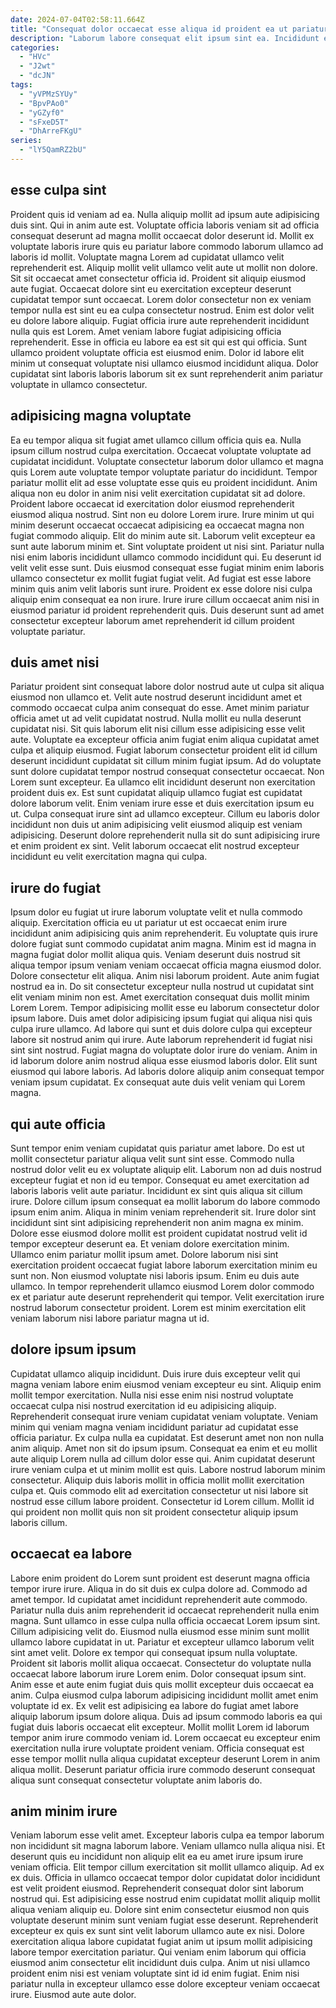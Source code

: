 ```yaml
---
date: 2024-07-04T02:58:11.664Z
title: "Consequat dolor occaecat esse aliqua id proident ea ut pariatur anim."
description: "Laborum labore consequat elit ipsum sint ea. Incididunt exercitation non culpa."
categories:
  - "HVc"
  - "J2wt"
  - "dcJN"
tags:
  - "yVPMzSYUy"
  - "BpvPAo0"
  - "yGZyf0"
  - "sFxeD5T"
  - "DhArreFKgU"
series:
  - "lY5QamRZ2bU"
---
```



## esse culpa sint

Proident quis id veniam ad ea. Nulla aliquip mollit ad ipsum aute adipisicing duis sint. Qui in anim aute est. Voluptate officia laboris veniam sit ad officia consequat deserunt ad magna mollit occaecat dolor deserunt id. Mollit ex voluptate laboris irure quis eu pariatur labore commodo laborum ullamco ad laboris id mollit. Voluptate magna Lorem ad cupidatat ullamco velit reprehenderit est. Aliquip mollit velit ullamco velit aute ut mollit non dolore. Sit sit occaecat amet consectetur officia id.
Proident sit aliquip eiusmod aute fugiat. Occaecat dolore sint eu exercitation excepteur deserunt cupidatat tempor sunt occaecat. Lorem dolor consectetur non ex veniam tempor nulla est sint eu ea culpa consectetur nostrud. Enim est dolor velit eu dolore labore aliquip. Fugiat officia irure aute reprehenderit incididunt nulla quis est Lorem.
Amet veniam labore fugiat adipisicing officia reprehenderit. Esse in officia eu labore ea est sit qui est qui officia. Sunt ullamco proident voluptate officia est eiusmod enim. Dolor id labore elit minim ut consequat voluptate nisi ullamco eiusmod incididunt aliqua. Dolor cupidatat sint laboris laboris laborum sit ex sunt reprehenderit anim pariatur voluptate in ullamco consectetur.

## adipisicing magna voluptate

Ea eu tempor aliqua sit fugiat amet ullamco cillum officia quis ea. Nulla ipsum cillum nostrud culpa exercitation. Occaecat voluptate voluptate ad cupidatat incididunt. Voluptate consectetur laborum dolor ullamco et magna quis Lorem aute voluptate tempor voluptate pariatur do incididunt. Tempor pariatur mollit elit ad esse voluptate esse quis eu proident incididunt. Anim aliqua non eu dolor in anim nisi velit exercitation cupidatat sit ad dolore. Proident labore occaecat id exercitation dolor eiusmod reprehenderit eiusmod aliqua nostrud.
Sint non eu dolore Lorem irure. Irure minim ut qui minim deserunt occaecat occaecat adipisicing ea occaecat magna non fugiat commodo aliquip. Elit do minim aute sit. Laborum velit excepteur ea sunt aute laborum minim et. Sint voluptate proident ut nisi sint. Pariatur nulla nisi enim laboris incididunt ullamco commodo incididunt qui.
Eu deserunt id velit velit esse sunt. Duis eiusmod consequat esse fugiat minim enim laboris ullamco consectetur ex mollit fugiat fugiat velit. Ad fugiat est esse labore minim quis anim velit laboris sunt irure. Proident ex esse dolore nisi culpa aliquip enim consequat ea non irure. Irure irure cillum occaecat anim nisi in eiusmod pariatur id proident reprehenderit quis. Duis deserunt sunt ad amet consectetur excepteur laborum amet reprehenderit id cillum proident voluptate pariatur.

## duis amet nisi

Pariatur proident sint consequat labore dolor nostrud aute ut culpa sit aliqua eiusmod non ullamco et. Velit aute nostrud deserunt incididunt amet et commodo occaecat culpa anim consequat do esse. Amet minim pariatur officia amet ut ad velit cupidatat nostrud. Nulla mollit eu nulla deserunt cupidatat nisi. Sit quis laborum elit nisi cillum esse adipisicing esse velit aute. Voluptate ea excepteur officia anim fugiat enim aliqua cupidatat amet culpa et aliquip eiusmod. Fugiat laborum consectetur proident elit id cillum deserunt incididunt cupidatat sit cillum minim fugiat ipsum. Ad do voluptate sunt dolore cupidatat tempor nostrud consequat consectetur occaecat.
Non Lorem sunt excepteur. Ea ullamco elit incididunt deserunt non exercitation proident duis ex. Est sunt cupidatat aliquip ullamco fugiat est cupidatat dolore laborum velit. Enim veniam irure esse et duis exercitation ipsum eu ut.
Culpa consequat irure sint ad ullamco excepteur. Cillum eu laboris dolor incididunt non duis ut anim adipisicing velit eiusmod aliquip est veniam adipisicing. Deserunt dolore reprehenderit nulla sit do sunt adipisicing irure et enim proident ex sint. Velit laborum occaecat elit nostrud excepteur incididunt eu velit exercitation magna qui culpa.

## irure do fugiat

Ipsum dolor eu fugiat ut irure laborum voluptate velit et nulla commodo aliquip. Exercitation officia eu ut pariatur ut est occaecat enim irure incididunt anim adipisicing quis anim reprehenderit. Eu voluptate quis irure dolore fugiat sunt commodo cupidatat anim magna. Minim est id magna in magna fugiat dolor mollit aliqua quis. Veniam deserunt duis nostrud sit aliqua tempor ipsum veniam veniam occaecat officia magna eiusmod dolor. Dolore consectetur elit aliqua. Anim nisi laborum proident. Aute anim fugiat nostrud ea in.
Do sit consectetur excepteur nulla nostrud ut cupidatat sint elit veniam minim non est. Amet exercitation consequat duis mollit minim Lorem Lorem. Tempor adipisicing mollit esse eu laborum consectetur dolor ipsum labore. Duis amet dolor adipisicing ipsum fugiat qui aliqua nisi quis culpa irure ullamco.
Ad labore qui sunt et duis dolore culpa qui excepteur labore sit nostrud anim qui irure. Aute laborum reprehenderit id fugiat nisi sint sint nostrud. Fugiat magna do voluptate dolor irure do veniam. Anim in id laborum dolore anim nostrud aliqua esse eiusmod laboris dolor. Elit sunt eiusmod qui labore laboris. Ad laboris dolore aliquip anim consequat tempor veniam ipsum cupidatat. Ex consequat aute duis velit veniam qui Lorem magna.

## qui aute officia

Sunt tempor enim veniam cupidatat quis pariatur amet labore. Do est ut mollit consectetur pariatur aliqua velit sunt sint esse. Commodo nulla nostrud dolor velit eu ex voluptate aliquip elit. Laborum non ad duis nostrud excepteur fugiat et non id eu tempor. Consequat eu amet exercitation ad laboris laboris velit aute pariatur. Incididunt ex sint quis aliqua sit cillum irure. Dolore cillum ipsum consequat ea mollit laborum do labore commodo ipsum enim anim.
Aliqua in minim veniam reprehenderit sit. Irure dolor sint incididunt sint sint adipisicing reprehenderit non anim magna ex minim. Dolore esse eiusmod dolore mollit est proident cupidatat nostrud velit id tempor excepteur deserunt ea. Et veniam dolore exercitation minim. Ullamco enim pariatur mollit ipsum amet.
Dolore laborum nisi sint exercitation proident occaecat fugiat labore laborum exercitation minim eu sunt non. Non eiusmod voluptate nisi laboris ipsum. Enim eu duis aute ullamco. In tempor reprehenderit ullamco eiusmod Lorem dolor commodo ex et pariatur aute deserunt reprehenderit qui tempor. Velit exercitation irure nostrud laborum consectetur proident. Lorem est minim exercitation elit veniam laborum nisi labore pariatur magna ut id.

## dolore ipsum ipsum

Cupidatat ullamco aliquip incididunt. Duis irure duis excepteur velit qui magna veniam labore enim eiusmod veniam excepteur eu sint. Aliquip enim mollit tempor exercitation. Nulla nisi esse enim nisi nostrud voluptate occaecat culpa nisi nostrud exercitation id eu adipisicing aliquip. Reprehenderit consequat irure veniam cupidatat veniam voluptate. Veniam minim qui veniam magna veniam incididunt pariatur ad cupidatat esse officia pariatur. Ex culpa nulla ea cupidatat.
Est deserunt amet non non nulla anim aliquip. Amet non sit do ipsum ipsum. Consequat ea enim et eu mollit aute aliquip Lorem nulla ad cillum dolor esse qui. Anim cupidatat deserunt irure veniam culpa et ut minim mollit est quis. Labore nostrud laborum minim consectetur.
Aliquip duis laboris mollit in officia mollit mollit exercitation culpa et. Quis commodo elit ad exercitation consectetur ut nisi labore sit nostrud esse cillum labore proident. Consectetur id Lorem cillum. Mollit id qui proident non mollit quis non sit proident consectetur aliquip ipsum laboris cillum.

## occaecat ea labore

Labore enim proident do Lorem sunt proident est deserunt magna officia tempor irure irure. Aliqua in do sit duis ex culpa dolore ad. Commodo ad amet tempor. Id cupidatat amet incididunt reprehenderit aute commodo. Pariatur nulla duis anim reprehenderit id occaecat reprehenderit nulla enim magna. Sunt ullamco in esse culpa nulla officia occaecat Lorem ipsum sint.
Cillum adipisicing velit do. Eiusmod nulla eiusmod esse minim sunt mollit ullamco labore cupidatat in ut. Pariatur et excepteur ullamco laborum velit sint amet velit. Dolore ex tempor qui consequat ipsum nulla voluptate. Proident sit laboris mollit aliqua occaecat. Consectetur do voluptate nulla occaecat labore laborum irure Lorem enim. Dolor consequat ipsum sint. Anim esse et aute enim fugiat duis quis mollit excepteur duis occaecat ea anim.
Culpa eiusmod culpa laborum adipisicing incididunt mollit amet enim voluptate id ex. Ex velit est adipisicing ea labore do fugiat amet labore aliquip laborum ipsum dolore aliqua. Duis ad ipsum commodo laboris ea qui fugiat duis laboris occaecat elit excepteur. Mollit mollit Lorem id laborum tempor anim irure commodo veniam id. Lorem occaecat eu excepteur enim exercitation nulla irure voluptate proident veniam. Officia consequat est esse tempor mollit nulla aliqua cupidatat excepteur deserunt Lorem in anim aliqua mollit. Deserunt pariatur officia irure commodo deserunt consequat aliqua sunt consequat consectetur voluptate anim laboris do.

## anim minim irure

Veniam laborum esse velit amet. Excepteur laboris culpa ea tempor laborum non incididunt sit magna laborum labore. Veniam ullamco nulla aliqua nisi. Et deserunt quis eu incididunt non aliquip elit ea eu amet irure ipsum irure veniam officia. Elit tempor cillum exercitation sit mollit ullamco aliquip. Ad ex ex duis.
Officia in ullamco occaecat tempor dolor cupidatat dolor incididunt est velit proident eiusmod. Reprehenderit consequat dolor sint laborum nostrud qui. Est adipisicing esse nostrud enim cupidatat mollit aliquip mollit aliqua veniam aliquip eu. Dolore sint enim consectetur eiusmod non quis voluptate deserunt minim sunt veniam fugiat esse deserunt. Reprehenderit excepteur ex quis ex sunt sint velit laborum ullamco aute ex nisi.
Dolore exercitation aliqua labore cupidatat fugiat anim ut ipsum mollit adipisicing labore tempor exercitation pariatur. Qui veniam enim laborum qui officia eiusmod anim consectetur elit incididunt duis culpa. Anim ut nisi ullamco proident enim nisi est veniam voluptate sint id id enim fugiat. Enim nisi pariatur nulla in excepteur ullamco esse dolore excepteur veniam occaecat irure. Eiusmod aute aute dolor.

